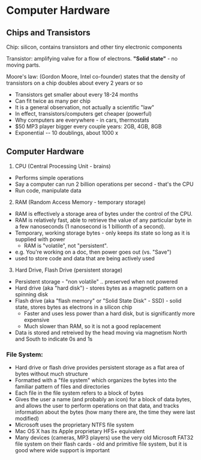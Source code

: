 # Computer Hardware

## Chips and Transistors

Chip: silicon, contains transistors and other tiny electronic components

Transistor: amplifying valve for a flow of electrons. **"Solid state"** - no moving parts.

Moore's law: (Gordon Moore, Intel co-founder) states that the density of transistors on a chip doubles about every 2 years or so
- Transistors get smaller about every 18-24 months
- Can fit twice as many per chip
- It is a general observation, not actually a scientific "law"
- In effect, transistors/computers get cheaper (powerful)
- Why computers are everywhere - in cars, thermostats
- $50 MP3 player bigger every couple years: 2GB, 4GB, 8GB
- Exponential -- 10 doublings, about 1000 x

## Computer Hardware

1. CPU (Central Processing Unit - brains)
- Performs simple operations
- Say a computer can run 2 billion operations per second - that's the CPU
- Run code, manipulate data

2. RAM (Random Access Memory - temporary storage)
- RAM is effectively a storage area of bytes under the control of the CPU.
- RAM is relatively fast, able to retrieve the value of any particular byte in a few nanoseconds (1 nanosecond is 1 billionth of a second).
- Temporary, working storage bytes - only keeps its state so long as it is supplied with power
  - RAM is "volatile", not "persistent".
- e.g. You're working on a doc, then power goes out (vs. "Save")
- used to store code and data that are being actively used

3. Hard Drive, Flash Drive (persistent storage)
- Persistent storage - "non volatile" .. preserved when not powered
- Hard drive (aka "hard disk") - stores bytes as a magnetic pattern on a spinning disk
- Flash drive (aka "flash memory" or "Solid State Disk" - SSD) - solid state, stores bytes as electrons in a silicon chip
  - Faster and uses less power than a hard disk, but is significantly more expensive
  - Much slower than RAM, so it is not a good replacement
- Data is stored and retreived by the head moving via magnetism North and South to indicate 0s and 1s

### File System:
- Hard drive or flash drive provides persistent storage as a flat area of bytes without much structure
- Formatted with a "file system" which organizes the bytes into the familiar pattern of files and directories
- Each file in the file system refers to a block of bytes
- Gives the user a name (and probably an icon) for a block of data bytes, and allows the user to perform operations on that data, and tracks information about the bytes (how many there are, the time they were last modified)
- Microsoft uses the proprietary NTFS file system
- Mac OS X has its Apple proprietary HFS+ equivalent
- Many devices (cameras, MP3 players) use the very old Microsoft FAT32 file system on their flash cards - old and primitive file system, but it is good where wide support is important

